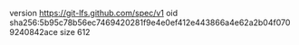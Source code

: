 version https://git-lfs.github.com/spec/v1
oid sha256:5b95c78b56ec7469420281f9e4e0ef412e443866a4e62a2b04f0709240842ace
size 612
